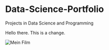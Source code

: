 # Data-Science-Portfolio
Projects in Data Science and Programming

Hello there. This is a change.

![Mein Film](https://github.com/Matthiasst1/Data-Science-Portfolio/assets/98092122/5a0c71e9-6c98-40d5-a2ee-6bc55b35dd4e)
